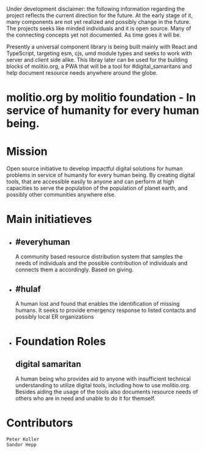Under development disclaimer: the following information regarding the project reflects the current
direction for the future. At the early stage of it, many components are not yet realized and possibly
change in the future. The projects seeks like minded individuals and it is open source. Many of the
connecting concepts yet not documented. As time goes it will be.

Presently a universal component library is being built mainly with React and TypeScript, targeting esm, cjs, umd 
module types and seeks to work with server and client side alike. This libray later can be used for the building
blocks of molitio.org, a PWA that will be a tool for #digital_samaritans and help document resource needs anywhere 
around the globe.

# molitio.org by molitio foundation - In service of humanity for every human being.

# Mission

Open source initiative to develop impactful digital solutions for human problems in service of humanity for every human being.
By creating digital tools, that are accessible easily to anyone and can perform at high capacities to serve the population of the population of planet earth, and possibly other communities anywhere else.

# Main initiatieves

- ## #everyhuman

  A community based resource distribution system that samples the needs of individuals and the
  possible contribution of individuals and connects them a accordingly. Based on giving.

- ## #hulaf
  A human lost and found that enables the identification of missing humans. It seeks to
  provide emergency response to listed contacts and possibly local ER organizations

- # Foundation Roles
  ## digital samaritan
  A human being who provides aid to anyone with insufficient technical understanding to utilize digital tools, including how to use molitio.org. Besides aiding the usage of the tools also documents resource needs of others who are in need and unable to do it for themself. 

# Contributors

    Peter Koller
    Sandor Hepp
